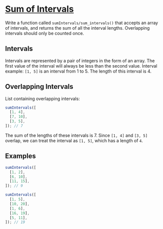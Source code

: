 # [Sum of Intervals](https://www.codewars.com/kata/52b7ed099cdc285c300001cd)

Write a function called `sumIntervals/sum_intervals()` that accepts an array of intervals, and returns the sum of all the interval lengths. Overlapping intervals should only be counted once.

## Intervals

Intervals are represented by a pair of integers in the form of an array. The first value of the interval will always be less than the second value. Interval example: `[1, 5]` is an interval from 1 to 5. The length of this interval is 4.

## Overlapping Intervals

List containing overlapping intervals:

```javascript
sumIntervals([
  [1, 4],
  [7, 10],
  [3, 5],
]); // 7
```

The sum of the lengths of these intervals is 7. Since `[1, 4]` and `[3, 5]` overlap, we can treat the interval as `[1, 5]`, which has a length of `4`.

## Examples

```javascript
sumIntervals([
  [1, 2],
  [6, 10],
  [11, 15],
]); // 9

sumIntervals([
  [1, 5],
  [10, 20],
  [1, 6],
  [16, 19],
  [5, 11],
]); // 19
```
